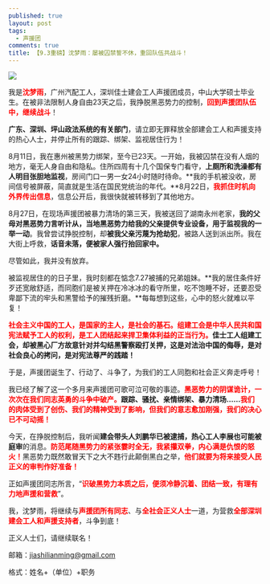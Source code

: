 ```yaml
---
published: true
layout: post
tags:
  - 声援团
comments: true
title: 【9.3重磅】沈梦雨：屡被囚禁誓不休，重回队伍共战斗！
---
```


![](https://ae01.alicdn.com/kf/HTB1w1QGKf9TBuNjy0Fcq6zeiFXaT.jpg)

我是<span style="color:red;font-weight:bold">沈梦雨</span>，广州汽配工人，深圳佳士建会工人声援团成员，中山大学硕士毕业生。在被非法限制人身自由23天之后，我挣脱黑恶势力的控制，<span style="color:red;font-weight:bold">回到声援团队伍中，继续战斗</span>！

**广东、深圳、坪山政法系统的有关部门**，请立即无罪释放全部建会工人和声援支持的热心人士，并停止所有的跟踪、绑架、监视居住行为！
<br/>

8月11日，我在惠州被黑势力绑架，至今已23天。一开始，我被囚禁在没有人烟的地方，毫无人身自由和隐私。住所四周有十几个国保专门看守，**上厕所和洗澡都有人明目张胆地监视**，房间门口一男一女24小时随时待命。**我的手机被没收，房间信号被屏蔽，简直就是生活在国民党统治的年代。**8月22日，<span style="color:red;font-weight:bold">我抓住时机向外界传出信息</span>，信息公开后，我很快就被转移到了其他地方。

8月27日，在现场声援团被暴力清场的第三天，我被送回了湖南永州老家，**我的父母对黑恶势力言听计从，当地黑恶势力给我的父亲提供专业设备，用于监视我的一举一动**。我曾尝试挣脱控制，却**被我父亲污蔑为抢劫犯**，被路人送到派出所。我在大街上呼救，**话音未落，便被家人强行抬回家中。**
<br/>

尽管如此，我并没有放弃。

被监视居住的的日子里，我时刻都在惦念7.27被捕的兄弟姐妹。**我的居住条件好歹还宽敞舒适，而同胞们是被关押在冷冰冰的看守所里，吃不饱睡不好，还要忍受卑鄙下流的牢头和黑警给予的摧残折磨。**每每想到这些，心中的怒火就难以平复！
<br/>


<span style="color:red;font-weight:bold">社会主义中国的工人，是国家的主人，是社会的基石。组建工会是中华人民共和国宪法赋予工人的权利，是工人团结起来捍卫集体利益的正当行为。</span>**佳士工人组建工会，却被黑心厂方故意针对并勾结黑警察殴打关押，这是对法治中国的侮辱，是对社会良心的拷问，是对宪法尊严的践踏！**

于是，声援团诞生了、行动了、斗争了，为我们的工人同胞和社会正义奔走呼号！

我已经了解了这一个多月来声援团可歌可泣可敬的事迹。<span style="color:red;font-weight:bold">黑恶势力的阴谋诡计，一次次在我们同志英勇的斗争中破产。</span>**跟踪、骚扰、亲情绑架、暴力清场……**<span style="color:red;font-weight:bold">我们的肉体受到了创伤、我们的精神受到了影响，但我们的意志愈加刚强，我们的决心已不可动摇！</span>

今天，在挣脱控制后，我听闻**建会带头人刘鹏华已被逮捕，热心工人李展也可能被庭审**的消息。<span style="color:red;font-weight:bold">防范尾随黑势力的紧张霎时全无，我紧攥双拳，内心满是仇恨的怒火！</span>黑恶势力既然敢冒天下之大不韪行此颠倒黑白之举，<span style="color:red;font-weight:bold">他们就要为将来接受人民正义的审判作好准备！<span>

正如声援团同志所言，“<span style="color:red;font-weight:bold">识破黑势力本质之后，便须冷静沉着、团结一致，有理有力地声援和营救</span>”。

我，沈梦雨，将继续与<span style="color:red;font-weight:bold">声援团所有同志</span>、与<span style="color:red;font-weight:bold">全社会正义人士</span>一道，为营救<span style="color:red;font-weight:bold">全部深圳建会工人和声援支持者</span>，斗争到底！

正义人士们，请继续联名！

邮箱：[jiashilianming@gmail.com](mailto:jiashilianming@gmail.com)

格式：姓名+（单位）+职务
